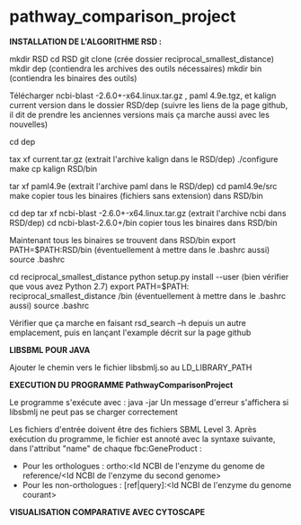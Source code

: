# pathway_comparison_project

**INSTALLATION DE L'ALGORITHME RSD :**

mkdir RSD
cd RSD
git clone <url du rsd> (crée dossier reciprocal_smallest_distance)
mkdir dep (contiendra les archives des outils nécessaires)
mkdir bin (contiendra les binaires des outils)

Télécharger ncbi-blast -2.6.0+-x64.linux.tar.gz , paml 4.9e.tgz, et kalign current version dans le dossier RSD/dep (suivre les liens de la page github, il dit de prendre les anciennes versions mais ça marche aussi avec les nouvelles)

cd dep

tax xf current.tar.gz (extrait l'archive kalign dans le RSD/dep)
./configure
make
cp kalign RSD/bin

tar xf paml4.9e (extrait l'archive paml dans le RSD/dep)
cd paml4.9e/src
make
copier tous les binaires (fichiers sans extension) dans RSD/bin

cd dep
tar xf ncbi-blast -2.6.0+-x64.linux.tar.gz (extrait l'archive ncbi dans RSD/dep)
cd ncbi-blast-2.6.0+/bin
copier tous les binaires dans RSD/bin

Maintenant tous les binaires se trouvent dans RSD/bin
export PATH=$PATH:RSD/bin (éventuellement à mettre dans le .bashrc aussi)
source .bashrc

cd reciprocal_smallest_distance
python setup.py install  --user (bien vérifier que vous avez Python 2.7)
export PATH=$PATH: reciprocal_smallest_distance /bin  (éventuellement à mettre dans le .bashrc aussi)
source .bashrc

Vérifier que ça marche en faisant rsd_search –h depuis un autre emplacement, puis en lançant l'example décrit sur la page github

**LIBSBML POUR JAVA**

Ajouter le chemin vers le fichier libsbmlj.so au LD_LIBRARY_PATH

**EXECUTION DU PROGRAMME PathwayComparisonProject**

Le programme s'exécute avec : java -jar <nom du jar> 
Un message d'erreur s'affichera si libsbmlj ne peut pas se charger correctement

Les fichiers d'entrée doivent être des fichiers SBML Level 3. Après exécution du programme, le fichier est annoté avec la syntaxe suivante, dans l'attribut "name" de chaque fbc:GeneProduct : 
  - Pour les orthologues : ortho:<Id NCBI de l'enzyme du genome de reference/<Id NCBI de l'enzyme du second genome>
  - Pour les non-orthologues : [ref|query]:<Id NCBI de l'enzyme du genome courant>
  
**VISUALISATION COMPARATIVE AVEC CYTOSCAPE**



